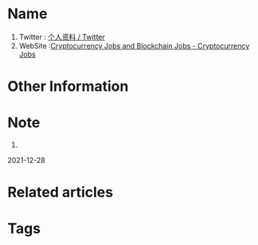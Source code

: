 # Name
1. Twitter : [个人资料 / Twitter](https://twitter.com/jobsincrypto)
2. WebSite :[Cryptocurrency Jobs and Blockchain Jobs - Cryptocurrency Jobs](https://cryptocurrencyjobs.co/)

# Other Information


# Note 
1.  
2021-12-28

# Related articles



# Tags


